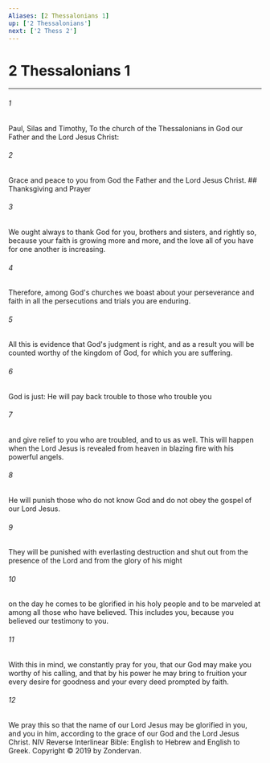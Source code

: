 ```yaml
---
Aliases: [2 Thessalonians 1]
up: ['2 Thessalonians']
next: ['2 Thess 2']
---
```

# 2 Thessalonians 1

***


###### 1 
Paul, Silas and Timothy, To the church of the Thessalonians in God our Father and the Lord Jesus Christ: 

###### 2 
Grace and peace to you from God the Father and the Lord Jesus Christ. ## Thanksgiving and Prayer 

###### 3 
We ought always to thank God for you, brothers and sisters, and rightly so, because your faith is growing more and more, and the love all of you have for one another is increasing. 

###### 4 
Therefore, among God's churches we boast about your perseverance and faith in all the persecutions and trials you are enduring. 

###### 5 
All this is evidence that God's judgment is right, and as a result you will be counted worthy of the kingdom of God, for which you are suffering. 

###### 6 
God is just: He will pay back trouble to those who trouble you 

###### 7 
and give relief to you who are troubled, and to us as well. This will happen when the Lord Jesus is revealed from heaven in blazing fire with his powerful angels. 

###### 8 
He will punish those who do not know God and do not obey the gospel of our Lord Jesus. 

###### 9 
They will be punished with everlasting destruction and shut out from the presence of the Lord and from the glory of his might 

###### 10 
on the day he comes to be glorified in his holy people and to be marveled at among all those who have believed. This includes you, because you believed our testimony to you. 

###### 11 
With this in mind, we constantly pray for you, that our God may make you worthy of his calling, and that by his power he may bring to fruition your every desire for goodness and your every deed prompted by faith. 

###### 12 
We pray this so that the name of our Lord Jesus may be glorified in you, and you in him, according to the grace of our God and the Lord Jesus Christ. NIV Reverse Interlinear Bible: English to Hebrew and English to Greek. Copyright © 2019 by Zondervan.
